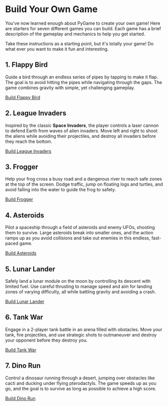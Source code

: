 # Build Your Own Game

You've now learned enough about PyGame to create your own game! Here are starters for 
seven different games you can build. Each game has a brief description of the gameplay
and mechanics to help you get started.

Take these instructions as a starting point, but it's totally your game! Do what
ever you want to make it fun and interesting.

## 1. Flappy Bird

Guide a bird through an endless series of pipes by tapping to make it flap. The
goal is to avoid hitting the pipes while navigating through the gaps. The game
combines gravity with simple, yet challenging gameplay.

[Build Flappy Bird](01_Flappy_Bird/README.md) 

## 2. League Invaders

Inspired by the classic **Space Invaders**, the player controls a laser cannon
to defend Earth from waves of alien invaders. Move left and right to shoot the
aliens while avoiding their projectiles, and destroy all invaders before they
reach the bottom.

[Build League Invaders](02_Invaders/README.md)  
 
## 3. Frogger

Help your frog cross a busy road and a dangerous river to reach safe zones at
the top of the screen. Dodge traffic, jump on floating logs and turtles, and
avoid falling into the water to guide the frog to safety.

[Build Frogger](03_Frogger/README.md) 

## 4. Asteroids

Pilot a spaceship through a field of asteroids and enemy UFOs, shooting them to
survive. Large asteroids break into smaller ones, and the action ramps up as you
avoid collisions and take out enemies in this endless, fast-paced game.

[Build Asteroids](04_Asteroids/README.md)  

## 5. Lunar Lander

Safely land a lunar module on the moon by controlling its descent with limited
fuel. Use careful thrusting to manage speed and aim for landing zones of varying
difficulty, all while battling gravity and avoiding a crash.

[Build Lunar Lander](05_Lunar_Lander/README.md)  

## 6. Tank War

Engage in a 2-player tank battle in an arena filled with obstacles. Move your
tank, fire projectiles, and use strategic shots to outmaneuver and destroy your
opponent before they destroy you.

[Build Tank War](06_Tank_War/README.md) 

## 7. Dino Run

Control a dinosaur running through a desert, jumping over obstacles like cacti
and ducking under flying pterodactyls. The game speeds up as you go, and the
goal is to survive as long as possible to achieve a high score.

[Build Dino Run](07_Dino_Run/README.md)
